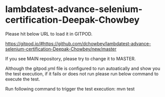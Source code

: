 # lambdatest-advance-selenium-certification-Deepak-Chowbey


Please hit below URL to load it in GITPOD.

https://gitpod.io/#https://github.com/dchowbey/lambdatest-advance-selenium-certification-Deepak-Chowbey/new/master

If you see MAIN repository, please try to change it to MASTER.

Although the gitpod.yml file is configured to run autoatically and show you the test execution, if it fails or does not run please run below command to execute the test.

Run following command to trigger the test execution:
mvn test
